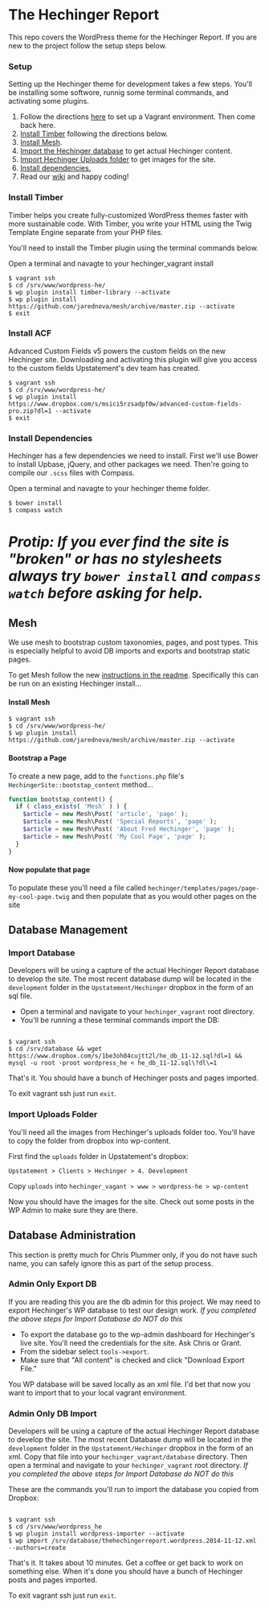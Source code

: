 The Hechinger Report
====================

This repo covers the WordPress theme for the Hechinger Report. If you are new to the project follow the setup steps below.

### Setup

Setting up the Hechinger theme for development takes a few steps. You'll be installing some softwore, runnig some terminal commands, and activating some plugins.

1. Follow the directions [here](https://github.com/Upstatement/hechinger_vagrant) to set up a Vagrant environment. Then come back here.
2. [Install Timber](#install-timber) following the directions below.
3. [Install Mesh](#install-mesh).
4. [Import the Hechinger database](#import-database) to get actual Hechinger content.
5. [Import Hechinger Uploads folder](#import-uploads-folder) to get images for the site.
6. [Install dependencies.](#install-dependencies)
7. Read our [wiki](https://github.com/Upstatement/hechinger/wiki) and happy coding!

### Install Timber

Timber helps you create fully-customized WordPress themes faster with more sustainable code. With Timber, you write your HTML using the Twig Template Engine separate from your PHP files.

You'll need to install the Timber plugin using the terminal commands below.

Open a terminal and navagte to your hechinger_vagrant install

```
$ vagrant ssh
$ cd /srv/www/wordpress-he/
$ wp plugin install timber-library --activate
$ wp plugin install https://github.com/jarednova/mesh/archive/master.zip --activate
$ exit
```

### Install ACF

Advanced Custom Fields v5 powers the custom fields on the new Hechinger site. Downloading and activating this plugin will give you access to the custom fields Upstatement's dev team has created.

```
$ vagrant ssh
$ cd /srv/www/wordpress-he/
$ wp plugin install https://www.dropbox.com/s/msici5rzsadpf0w/advanced-custom-fields-pro.zip?dl=1 --activate
$ exit
```

### Install Dependencies

Hechinger has a few dependencies we need to install. First we'll use Bower to install Upbase, jQuery, and other packages we need. Then're going to compile our `.scss` files with Compass.

Open a terminal and navagte to your hechinger theme folder.

```
$ bower install
$ compass watch
```

_Protip: If you ever find the site is "broken" or has no stylesheets always try `bower install` and `compass watch` before asking for help._
=======

## Mesh

We use mesh to bootstrap custom taxonomies, pages, and post types. This is especially helpful to avoid DB imports and exports and bootstrap static pages.

To get Mesh follow the new [instructions in the readme](https://github.com/Upstatement/hechinger/compare/43_page_scaffold?expand=1#diff-04c6e90faac2675aa89e2176d2eec7d8R15). Specifically this can be run on an existing Hechinger install...


#### Install Mesh

```
$ vagrant ssh
$ cd /srv/www/wordpress-he/
$ wp plugin install https://github.com/jarednova/mesh/archive/master.zip --activate
```

#### Bootstrap a Page

To create a new page, add to the `functions.php` file's `HechingerSite::bootstap_content` method...

```php
function bootstap_content() {
  if ( class_exists( 'Mesh' ) ) {
    $article = new Mesh\Post( 'article', 'page' );
    $article = new Mesh\Post( 'Special Reports', 'page' );
    $article = new Mesh\Post( 'About Fred Hechinger', 'page' );
    $article = new Mesh\Post( 'My Cool Page', 'page' );
  }
}
```

#### Now populate that page

To populate these you'll need a file called `hechinger/templates/pages/page-my-cool-page.twig` and then populate that as you would other pages on the site

## Database Management

### Import Database

Developers will be using a capture of the actual Hechinger Report database to develop the site. The most recent database dump will be located in the `development` folder in the `Upstatement/Hechinger` dropbox in the form of an sql file.

- Open a terminal and navigate to your `hechinger_vagrant` root directory.
- You'll be running a these terminal commands import the DB:

```

$ vagrant ssh
$ cd /srv/database && wget https://www.dropbox.com/s/1be3oh84cujtt2l/he_db_11-12.sql?dl=1 && mysql -u root -proot wordpress_he < he_db_11-12.sql\?dl\=1

```

That's it. You should have a bunch of Hechinger posts and pages imported.

To exit vagrant ssh just run `exit`.

### Import Uploads Folder

You'll need all the images from Hechinger's uploads folder too. You'll have to copy the folder from dropbox into wp-content.

First find the `uploads` folder in Upstatement's dropbox:

`Upstatement > Clients > Hechinger > 4. Development`

Copy `uploads` into `hechinger_vagant > www > wordpress-he > wp-content`

Now you should have the images for the site. Check out some posts in the WP Admin to make sure they are there.

## Database Administration

This section is pretty much for Chris Plummer only, if you do not have such name, you can safely ignore this as part of the setup process.

### Admin Only Export DB

If you are reading this you are the db admin for this project. We may need to export Hechinger's WP database to test our design work. _If you completed the above steps for Import Database do NOT do this_

- To export the database go to the wp-admin dashboard for Hechinger's live site. You'll need the credentials for the site. Ask Chris or Grant.
- From the sidebar select `tools->export`.
- Make sure that "All content" is checked and click "Download Export File."

You WP database will be saved locally as an xml file. I'd bet that now you want to import that to your local vagrant environment.

### Admin Only DB Import

Developers will be using a capture of the actual Hechinger Report database to develop the site. The most recent Database dump will be located in the `development` folder in the `Upstatement/Hechinger` dropbox in the form of an xml. Copy that file into your `hechinger_vagrant/database` directory. Then open a terminal and navigate to your `hechinger_vagrant` root directory. _If you completed the above steps for Import Database do NOT do this_

These are the commands you'll run to import the database you copied from Dropbox:

```shell

$ vagrant ssh
$ cd /srv/www/wordpress_he
$ wp plugin install wordpress-importer --activate
$ wp import /srv/database/thehechingerreport.wordpress.2014-11-12.xml --authors=create

```

That's it. It takes about 10 minutes. Get a coffee or get back to work on something else. When it's done you should have a bunch of Hechinger posts and pages imported.

To exit vagrant ssh just run `exit`.
